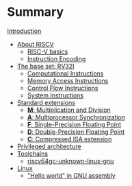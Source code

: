 # Summary

[Introduction](README.md)

- [About RISCV]()
  + [RISC-V basics](riscv/overview.md)
  + [Instruction Encoding](riscv/encoding.md)
- [The base set: RV32I](rv32i.md)
  + [Computational Instructions](rv32i/computational.md)
  + [Memory Access Instructions](rv32i/memoryaccess.md)
  + [Control Flow Instructions](rv32i/controlflow.md)
  + [System Instructions](rv32i/system.md)
- [Standard extensions]()
  + [**M**: Multiplication and Division]()
  + [**A**: Multiprocessor Synchronization]()
  + [**F**: Single-Precision Floating Point]()
  + [**D**: Double-Precision Floating Point]()
  + [**C**: Compressed ISA extension]()
- [Privileged architecture]()
- [Toolchains]()
  + [riscv64gc-unknown-linux-gnu](toolchain/riscv64gc-unknown-linux-gnu.md)
- [Linux]()
  + ["Hello world" in GNU assembly](linux/hello-gas.md)


